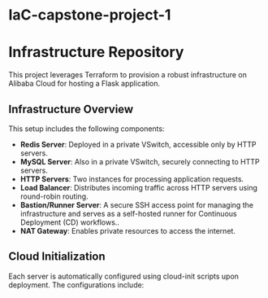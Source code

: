 # IaC-capstone-project-1
# Infrastructure Repository

This project leverages Terraform to provision a robust infrastructure on Alibaba Cloud for hosting a Flask application.

## Infrastructure Overview
This setup includes the following components:
- **Redis Server**: Deployed in a private VSwitch, accessible only by HTTP servers.
- **MySQL Server**: Also in a private VSwitch, securely connecting to HTTP servers.
- **HTTP Servers**: Two instances for processing application requests.
- **Load Balancer**: Distributes incoming traffic across HTTP servers using round-robin routing.
- **Bastion/Runner Server**: A secure SSH access point for managing the infrastructure and serves as a self-hosted runner for Continuous Deployment (CD) workflows..
- **NAT Gateway**: Enables private resources to access the internet.

## Cloud Initialization
Each server is automatically configured using cloud-init scripts upon deployment. The configurations include:

